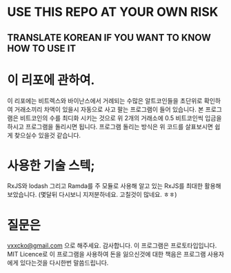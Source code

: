 # USE THIS REPO AT YOUR OWN RISK
## TRANSLATE KOREAN IF YOU WANT TO KNOW HOW TO USE IT

# 이 리포에 관하여.
이 리포에는 비트렉스와 바이난스에서 거례되는 수많은 알트코인들을 초단위로 확인하여 거래소끼리 차액이 있을시 자동으로 사고 팔는 프로그램이 들어 있습니다.
본 프로그램은 비트코인의 수를 최디화 시키는 것으로 위 2개의 거래소에 0.5 비트코인씩 입금을 하시고 프로그램을 돌리시면 됩니다.
프로그램 돌리는 방식은 위 코드를 살표보시면 쉽게 찾으실수 있을것 같습니다.

# 사용한 기술 스텍;
RxJS와 lodash 그리고 Ramda를 주 모듈로 사용해 알고 있는 RxJS를 최대한 활용해 보았습니다.
(몇달뒤 다시보니 지저분하네요. 고칠것이 많네요. ㅎㅎ)

# 질문은
vxxcko@gmail.com 으로 해주세요. 감사합니다. 
이 프로그램은 프로토타입입니다. 
MIT Licence로 이 프로그램을 사용하여 돈을 잃으신것에 대한 책음은 프로그램 사용자에게 있다는것을 다시한번 말씀드립니다.
